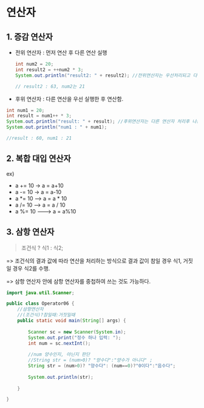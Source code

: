 # 연산자 



## 1. 증감 연산자

- 전위 연산자 : 먼저 연산 후 다른 연산 실행

  ```java
  int num2 = 20;
  int result2 = ++num2 * 3;
  System.out.println("result2: " + result2); //전위연산자는 우선처리되고 다른 연산자가 처리됨
  
  // result2 : 63, num2는 21
  ```



- 후위 연산자 : 다른 연산을 우선 실행한 후 연산함.

```java
int num1 = 20;
int result = num1++ * 3;
System.out.println("result: " + result); //후위연산자는 다른 연산자 처리후 나중에 처리됨
System.out.println("num1 : " + num1);

//result : 60, num1 : 21
```



## 2. 복합 대입 연산자

ex) 

- a += 10    -> a = a+10
- a -= 10   -> a = a-10
- a *= 10  --> a = a * 10
- a /= 10  --> a = a / 10
- a %= 10   ---> a = a%10



## 3. 삼항 연산자

> 조건식 ? 식1 : 식2;

=> 조건식의 결과 값에 따라 연산을 처리하는 방식으로 결과 값이 참일 경우 식1, 거짓일 경우 식2를 수행.

=> 삼항 연산자 안에 삼항 연산자를 중첩하여 쓰는 것도 가능하다.

```java
import java.util.Scanner;

public class Operator06 {
	//삼항연산자
	//(조건식)?참일때:거짓일때
	public static void main(String[] args) {
		
		Scanner sc = new Scanner(System.in);
		System.out.print("정수 하나 입력: ");
		int num = sc.nextInt();
		
		//num 양수인지, 아닌지 판단
		//String str = (num>0)? "양수다":"양수가 아니다" ;
		String str = (num>0)? "양수다": (num==0)?"0이다":"음수다";
		
		System.out.println(str);
		
	}

}
```

